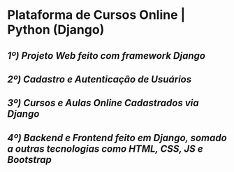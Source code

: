# Plataforma de Cursos Online | Python (Django)

## ***1º) Projeto Web feito com framework Django***
## ***2º) Cadastro e Autenticação de Usuários***
## ***3º) Cursos e Aulas Online Cadastrados via Django***
## ***4º) Backend e Frontend feito em Django, somado a outras tecnologias como HTML, CSS, JS e Bootstrap***
